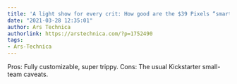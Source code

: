 ```yaml
---
title: 'A light show for every crit: How good are the $39 Pixels “smart” dice?'
date: "2021-03-28 12:35:01"
author: Ars Technica
authorlink: https://arstechnica.com/?p=1752490
tags:
- Ars-Technica
---
```

Pros: Fully customizable, super trippy. Cons: The usual Kickstarter small-team caveats.